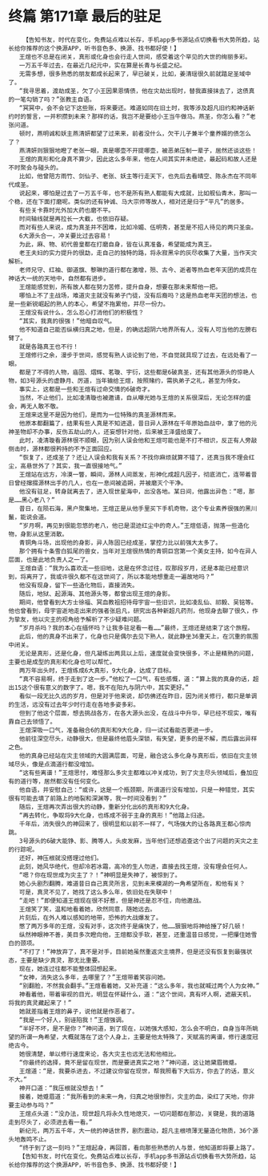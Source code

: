 # 终篇 第171章 最后的驻足
        【告知书友，时代在变化，免费站点难以长存，手机app多书源站点切换看书大势所趋，站长给你推荐的这个换源APP，听书音色多、换源、找书都好使！】
       王煊也不总是在闭关，真形或化身也会行走人世间，感受着这个罕见的大世的绚丽多彩。
       一万五千年过去，在最近几纪元中，实在算是长青与长盛之纪。
       无需多想，很多熟悉的朋友都成长起来了，早已破关，比如，姜清瑶很久前就踏足圣域中了。
       “我寻思着，渡劫成圣，欠了小王因果恩情债，他在灾劫出现时，替我直接抹去了，这债真的一笔勾销了吗？”张教主自语。
       “冥冥中，会不会记下这些账，将来要还。难道如同在旧土时，我等涉及超凡旧约和神话新约时的誓言，一并积攒到未来？那样的话，我岂不是要给小王当牛做马。燕圣，你怎么看？”老张问道。
       顿时，燕明诚和妖主燕清妍都望了过来来，前者没什么，欠干儿子兼半个童养婿的债怎么了？
       燕清妍则狠狠地瞪了老张一眼，真是哪壶不开提哪壶，被恶弟压制一辈子，居然还谈这些！
       王煊的真形和化身真不算少，因此这么多年来，他在人间其实并未绝迹，最起码和故人还是不时聚会与碰头的。
       比如，他曾陪方雨竹、剑仙子、老张、妖主等行走天下，也先后去看晴空、陈永杰在不同年代成圣。
       说起来，哪怕是过去了一万五千年，也不是所有熟人都能有大成就，比如舰仙青木，那叫一个稳，还在下面打磨呢。类似的还有钟诚、马大宗师等故人，相对还是归于“平凡”的居多。
       有些关卡靠时光外加大药也磨不平。
       时间轴线就是再拉长一大截，也依旧存疑。
       而对有些人来说，成为真圣并不困难，比如冷媚、伍明秀，甚至是不招人待见的两只圣虫。
       6大源头合一，冲关要比过去容易！
       为此，麻、物、初代兽皇都在打磨自身，皆在认真准备，希望能成为真王。
       老王夫妇的实力提升的很勐，走自己的独特的路，将永寂黑伞的灰尽收集了大量，当作天灾解析。
       老师兄守、红袖、御道旗、黎琳的道行都在激增，殒、古今、逝者等热血老年天团的成员在神话大一统的天地中，自然都有进步。
       王煊能感觉到，所有故人都在努力苦修，提升自身，想要在那未来帮他一把。
       哪怕上不了主战场，难道灾主就没有弟子门徒，没有后裔吗？这是热血老年天团的想法，也是一些新锐崛起的熟人的本心，希望不拖累他，并尽一份力。
       王煊没有说什么，怎么忍心打消他们的积极性？
       “其实，我真的很强！”他暗自叹气。
       他不知道自己能否纵横归真之地，但是，的确远超阴六地界所有人，没有人可当他的左膀右臂了。
       就是各路真王也不行！
       王煊修行之余，漫步于世间，感觉有熟人谈论到了他，不自觉就具现了过去，在远处看了一眼。
       都是了不得的人物，庙固、熠辉、茗璇、宇衍，这些都是6破真圣，还有其他源头的惊艳人物，如3号源头的虚静月、厉道，当年输给王煊，按照赌约，需执弟子之礼，甚至为侍女。
       事实上，这都是一些和王煊有过命交情的6破奇才。
       当然，不止他们，比如凌清璇也被邀请，自从曝光她与王煊的关系很深后，无论怎样的盛会，再无人敢不敬。
       王煊来这里不是因为他们，是而为一位特殊的真圣源林而来。
       他原本都翻篇了，结果有些人真是不知进退，昔日异人源林在千年原始血战中，拿了他的元神圣物却不办事，反伤五劫山的人，还妄想针对他，后来被王泽盛给废了。
       此时，凌清璇看源林很不顺眼，因为别人误会他和王煊可能也是不打不相识，反正有人旁敲侧击时，源林都很矜持的不予正面回应。
       “恢复了，还成圣了？还让人误会和我有关系？不找你麻烦就算不错了，还真当我不理会红尘，高悬世外了？其实，我一直很接地气。”
       王煊站在远方，冷漠一瞥，瞬间，源林人间蒸发，形神化成超凡因子，彻底消亡，连带着昔日曾经撺掇源林出手的几人，也在一息间被追朔，并被磨灭个干净。
       他没有驻足，转身就离去了，进入现世星海中，出没各地。某日间，他露出异色：“嗯，那是……黑心老八？”
       昔日，在陨石海，黑户聚集地，王煊正是从他手里买下手机奇物，这个专业素养很强的黑川鬣，能说会道。
       “岁月啊，再见到很能忽悠的老八，他已是混迹红尘中的奇人。”王煊低语，抛落一些造化物，身影从这里消散。
       青铜角斗场，出现他的身影，异人陈固已经成圣，掌控力比以前强大太多了。
       那个拥有十条雪白狐尾的兽女，当年对王煊很热情的青铜巨宫第一个美女主持，如今在异人层面，也是此地负责人之一了。
       王煊自语：“我为么喜欢走一些旧地，这是在怀念过往，叹那段岁月，还是本能已经意识到，将离开了，我或许很久都不在这世间了，所以本能地想重走一遍故地吗？”
       他没有现身，留下一些造化物后，直接消失。
       随后，地狱、起源海、其他源头等，都曾出现王煊的身影。
       期间，他曾看到大方士徐福、冥血教祖招待母宇宙一些旧识，比如凌乱仙、祁毅、吴铭等。他也曾看到，母宇宙逝地走出来的强者张启凡，研究出各种新超凡药剂，他现身去聊了很久，作为挚友，他以灾主的视角给予解析了不少疑难问题。
       “岁月杀吗？我的本心在缅怀吗？让我多驻足看一看……”最终，王煊还是结束了这个旅程。
       此后，他的真身不出来了，化身也只是偶尔去见下熟人，就此静坐36重天上，在沉重的氛围中闭关。
       无论是真形，还是化身，但凡凝练出两具以上后，速度就会变快很多，不止是精熟的问题，主要也是成型的真形和化身也可以帮忙。
       两万年出头时，王煊练成6大真形，9大化身，达成了目标。
       “真不容易啊，终于走到了这一步。”他松了一口气，有些感慨，道：“算上我的真身的话，超出15这个很有意义的数字了。嗯，我不在阳九与阴六中，其实更好。”
       看似一段无比久远的岁月，但是对于他来说，却仿佛还在昨日，因为闭关修行，都只是单调的生活，远没有过去年少时行走在各地多姿多彩。
       但到了他这个层面，想去挑战各方，在各大源头出没，在战斗中升华，早已经不现实，唯有靠自己去领悟了。
       王煊深吸一口气，准备融合6的真形和9大化身，归一试试看能否更进一步。
       他前往深空尽头，动静很大，但是最终他眉头深锁，有失望，更多的是不解，而后露出异样之色。
       他的真身已经站在灾主领域的大圆满层面，可是，融合这么多化身与真形后，依旧在灾主领域尽头，像是点滴道行都没增加。
       “这有些离谱！”王煊思忖，难怪那么多灾主都难以冲关成功，到了灾主尽头领域后，叠加应有的道行等，居然都没有任何变化。
       他自语，并安慰自己：“或许，这是一个瓶颈期，所谓道行没有增加，只是一种错觉，其实很有可能去填了前路上的地裂和深渊等，我一时间没看到？”
       随后，王煊再次弄出很大的动静，重新分化出6的真形和9大化身。
       “再去转化，争取将9大化身，也练成不弱于主身的真形！”他踏上归途。
       千年后，消失很久的神回来了，很明显和以前不一样了，气场强大的让各路真王都心惊肉跳。
       3号源头的6破大能铮、影、腾等人，头皮发麻，当年他们还想追查这个出了问题的天灾之主的行踪呢。
       还好，神压根就没搭理过他们。
       此刻，她风华绝代，但却冷若冰霜，高冷的生人勿进，直接去找王煊，没有理会任何人。
       “嗯？你在现世成为灾主了？！”神明显是失神了，被惊到了。
       她心头剧烈翻腾，难道昔日自己真灵所言，见到未来模湖的一角希望所在，和他有关？
       可是，真灵不见了，她找了这么多么年，依旧处在失联中！
       “走吧！”即便知道王煊现在很不好惹，但是神还是忍不住，向他邀战。
       王煊笑了笑，温和地看着她，欣然同意，随她远去。
       片刻后，在外人难以感知的地带，恐怖的大战爆发了。
       憋了两万多年的王煊，没有对手，这次终于是痛快了，他……狠狠地将神给捶了好几顿！
       纵然神眼神不善，美目多次瞪向他，王煊都没手软，甚至，还重温昔日感觉，一把攥住她雪白的颈项。
       “不打了！”神放弃了，真不是对手，目前她虽然重返灾主境界，但是还没有恢复到最强状态，主要是缺少真灵，那无比重要。
       现在，她连过往都不能整体回想起来。
       “女神，消失这么多年，去哪里了？”王煊带着笑容问她。
       “别翻脸，不然我会翻手。”王煊看着她，又补充道：“这么多年，我也就喊过两个人为女神。”
       神看着他，带着审视的目光，明显在怀疑什么，道：“这个世间，真有坏人啊，遮蔽天机，将我的真灵藏起来了！”
       她就差指着王煊的鼻子，说他就是作恶者了。
       “我是一个好人，别诬陷我！”王煊强调。
       “半好不坏，是不是你？”神问道，到了现在，以她强大感知，怎么会不明白，自身当年所眺望的所谓一角希望，大概就落在了这个人身上，主要是他太特殊了，天赋高的离谱，修行速度冠绝古今。
       她很清楚，单以修行速度来论，各大灾主也远无法和他相比。
       “你最终的选择，竟不是留在现世，而是要进真实之地？”神问道，这让她黛眉微蹙。
       王煊道：“是，我要杀进去，不过建议你留在现世，帮我照看下大后方，你去了的话，意义不大。”
       神开口道：“我压根就没想去！”
       接着，她蹙眉道：“我所看到的未来一角，归真之地很惨烈，灾主的血，染红了天地，你非要主动参与吗？”
       王煊点头道：“没办法，现世超凡将永久性地熄灭，一切问题都在那边，关键是，我的道路走到尽头了，必须进去看一看。”
       新纪元，两万五千年，大一统的神话世界，剧烈震动，超凡主根喷薄无量造化物质，36个源头地轰鸣不止。
       “终于到了这一刻吗？”王煊起身，再回首，看向那些熟悉的人与景，他知道即将要上路了。
       【告知书友，时代在变化，免费站点难以长存，手机app多书源站点切换看书大势所趋，站长给你推荐的这个换源APP，听书音色多、换源、找书都好使！】